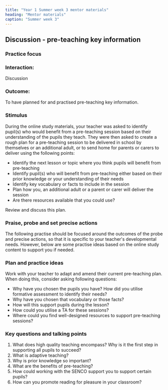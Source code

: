 ```yaml
---
title: "Year 1 Summer week 3 mentor materials"
heading: "Mentor materials"
caption: "Summer week 3"
---
```


## Discussion - pre-teaching key information

### Practice focus

### Interaction:

Discussion

### Outcome:

To have planned for and practised pre-teaching key information.

### Stimulus

During the online study materials, your teacher was asked to identify pupil(s) who would benefit from a pre-teaching session based on their understanding of the pupils they teach. They were then asked to create a rough plan for a pre-teaching session to be delivered in school by themselves or an additional adult, or to send home for parents or carers to deliver using the following points:

- Identify the next lesson or topic where you think pupils will benefit from pre-teaching
- Identify pupil(s) who will benefit from pre-teaching either based on their prior knowledge or your understanding of their needs
- Identify key vocabulary or facts to include in the session
- Plan how you, an additional adult or a parent or carer will deliver the session
- Are there resources available that you could use?

Review and discuss this plan.

### Praise, probe and set precise actions

The following practise should be focused around the outcomes of the probe and precise actions, so that it is specific to your teacher's developmental needs. However, below are some practise ideas based on the online study content to support you if needed.

### Plan and practice ideas

Work with your teacher to adapt and amend their current pre-teaching plan. When doing this, consider asking following questions:

- Why have you chosen the pupils you have? How did you utilise formative assessment to identify their needs?
- Why have you chosen that vocabulary or those facts?
- How will this support pupils during the lesson?
- How could you utilise a TA for these sessions?
- Where could you find well-designed resources to support pre-teaching sessions?

### Key questions and talking points

1. What does high quality teaching encompass? Why is it the first step in supporting all pupils to succeed?
2. What is adaptive teaching?
3. Why is prior knowledge so important?
4. What are the benefits of pre-teaching?
5. How could working with the SENCO support you to support certain pupils?
6. How can you promote reading for pleasure in your classroom?
